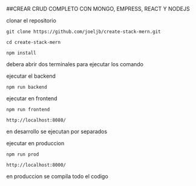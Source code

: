 ##CREAR CRUD COMPLETO CON MONGO, EMPRESS, REACT Y NODEJS

clonar el repositorio
```
git clone https://github.com/joeljb/create-stack-mern.git
```
```
cd create-stack-mern

npm install 
```
debera abrir dos terminales para ejecutar los comando


ejecutar el backend

```
npm run backend

```


ejecutar en frontend

```
npm run frontend

http://localhost:8080/
```

en desarrollo se ejecutan por separados



ejecutar en produccion

```
npm run prod

http://localhost:8000/
```

en produccion se compila todo el codigo


